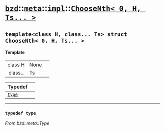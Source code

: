 # [`bzd`](../../../../index.md)::[`meta`](../../../index.md)::[`impl`](../../index.md)::[`ChooseNth< 0, H, Ts... >`](../index.md)

## `template<class H, class... Ts> struct ChooseNth< 0, H, Ts... >`

#### Template
||||
|---:|:---|:---|
|class H|None||
|class...|Ts||

|Typedef||
|:---|:---|
|[`type`](./index.md)||
------
### `typedef type`
*From bzd::meta::Type*


